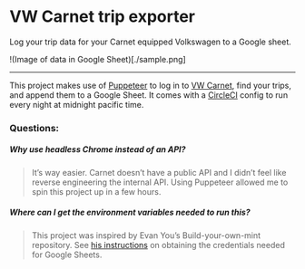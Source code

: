 # VW Carnet trip exporter

Log your trip data for your Carnet equipped Volkswagen to a Google sheet.

!(Image of data in Google Sheet)[./sample.png]

---

This project makes use of [Puppeteer](https://github.com/GoogleChrome/puppeteer) to log in to [VW Carnet](https://carnet.vw.com/), find your trips, and append them to a Google Sheet. It comes with a [CircleCI](https://circleci.com) config to run every night at midnight pacific time.

### Questions:

##### Why use headless Chrome instead of an API?

> It’s way easier. Carnet doesn’t have a public API and I didn’t feel like reverse engineering the internal API. Using Puppeteer allowed me to spin this project up in a few hours.

##### Where can I get the environment variables needed to run this?

> This project was inspired by Evan You’s Build-your-own-mint repository. See [his instructions](https://github.com/yyx990803/build-your-own-mint#google-sheets) on obtaining the credentials needed for Google Sheets.
